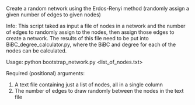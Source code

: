 Create a random network using the Erdos-Renyi method (randomly assign a given number of edges to given nodes)

Info:
This script taked as input a file of nodes in a network and the number of edges to randomly assign to the nodes, then assign those
edges to create a network. The results of this file need to be put into BiBC_degree_calculator.py, where the BiBC and degree for each
of the nodes can be calculated.

Usage:
python bootstrap_network.py <list_of_nodes.txt> <number of edges>

Required (positional) arguments:
1. A text file containing just a list of nodes, all in a single column
2. The number of edges to draw randomly between the nodes in the text file
